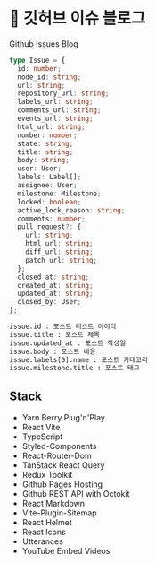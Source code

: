 # 📘 깃허브 이슈 블로그
Github Issues Blog
```ts
type Issue = {
  id: number;
  node_id: string;
  url: string;
  repository_url: string;
  labels_url: string;
  comments_url: string;
  events_url: string;
  html_url: string;
  number: number;
  state: string;
  title: string;
  body: string;
  user: User;
  labels: Label[];
  assignee: User;
  milestone: Milestone;
  locked: boolean;
  active_lock_reason: string;
  comments: number;
  pull_request?: {
    url: string;
    html_url: string;
    diff_url: string;
    patch_url: string;
  };
  closed_at: string;
  created_at: string;
  updated_at: string;
  closed_by: User;
};
```

```zsh
issue.id : 포스트 리스트 아이디
issue.title : 포스트 제목  
issue.updated_at : 포스트 작성일  
issue.body : 포스트 내용  
issue.labels[0].name : 포스트 카테고리  
issue.milestone.title : 포스트 태그
```

## Stack
- Yarn Berry Plug'n'Play
- React Vite
- TypeScript
- Styled-Components  
- React-Router-Dom
- TanStack React Query
- Redux Toolkit
- Github Pages Hosting
- Github REST API  with Octokit
- React Markdown
- Vite-Plugin-Sitemap
- React Helmet
- React Icons
- Utterances
- YouTube Embed Videos
